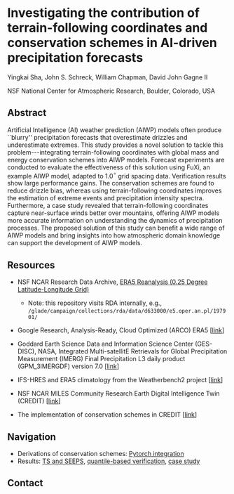 # Investigating the contribution of terrain-following coordinates and conservation schemes in AI-driven precipitation forecasts

Yingkai Sha, John S. Schreck, William Chapman, David John Gagne II

NSF National Center for Atmospheric Research, Boulder, Colorado, USA

## Abstract

Artificial Intelligence (AI) weather prediction (AIWP) models often produce ``blurry'' precipitation forecasts that overestimate drizzles 
and underestimate extremes. This study provides a novel solution to tackle this problem---integrating terrain-following coordinates with 
global mass and energy conservation schemes into AIWP models. Forecast experiments are conducted to evaluate the effectiveness of this 
solution using FuXi, an example AIWP model, adapted to 1.0$^\circ$ grid spacing data. Verification results show large performance gains. 
The conservation schemes are found to reduce drizzle bias, whereas using terrain-following coordinates improves the estimation of extreme 
events and precipitation intensity spectra. Furthermore, a case study revealed that terrain-following coordinates capture near-surface 
winds better over mountains, offering AIWP models more accurate information on understanding the dynamics of precipitation processes. 
The proposed solution of this study can benefit a wide range of AIWP models and bring insights into how atmospheric domain knowledge 
can support the development of AIWP models.

## Resources

* NSF NCAR Research Data Archive, [ERA5 Reanalysis (0.25 Degree Latitude-Longitude Grid)](https://rda.ucar.edu/datasets/d633000/)
  * Note: this repository visits RDA internally, e.g., `/glade/campaign/collections/rda/data/d633000/e5.oper.an.pl/197901/`

* Google Research, Analysis-Ready, Cloud Optimized (ARCO) ERA5 [[link](https://cloud.google.com/storage/docs/public-datasets/era5)]

* Goddard Earth Science Data and Information Science Center (GES-DISC), NASA, Integrated Multi-satellitE Retrievals for Global Precipitation Measurement (IMERG) Final Precipitation L3 daily product (GPM\_3IMERGDF) version 7.0 [[link](https://disc.gsfc.nasa.gov/datasets/GPM_3IMERGDF_07/summary)]

* IFS-HRES and ERA5 climatology from the Weatherbench2 project [[link](https://weatherbench2.readthedocs.io/en/latest/data-guide.html)]

* NSF NCAR MILES Community Research Earth Digital Intelligence Twin (CREDIT) [[link](https://github.com/NCAR/miles-credit)]

* The implementation of conservation schemes in CREDIT [[link](https://github.com/NCAR/miles-credit/blob/main/credit/postblock.py)]

## Navigation

* Derivations of conservation schemes: [Pytorch integration](https://github.com/yingkaisha/CREDIT-sigma-run/blob/main/physics/DEV00_pytorch_model_level_physcis.ipynb)
* Results: [TS and SEEPS](https://github.com/yingkaisha/CREDIT-sigma-run/blob/main/visualization/FIG02_TS_SEEPS.ipynb), [quantile-based verification](https://github.com/yingkaisha/CREDIT-sigma-run/blob/main/visualization/FIG03_Histogram.ipynb), [case study](https://github.com/yingkaisha/CREDIT-sigma-run/blob/main/visualization/FIG04_example.ipynb)

## Contact


